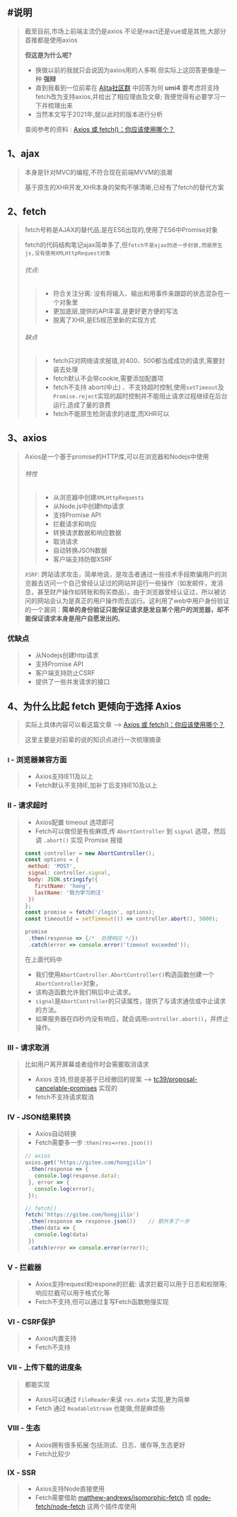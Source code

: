 ## #说明

>截至目前,市场上前端主流仍是axios 不论是react还是vue或是其他,大部分首推都是使用axios
>
>**但这是为什么呢?**
>
>* 换做以前的我就只会说因为axios用的人多啊.但实际上这回答更像是一种 **强辩**
>* 直到我看到一位前辈在 [Alita社区群](https://github.com/alitajs/alita) 中回答为何 **umi4** 要考虑将支持fetch改为支持axios,并给出了相应理由及文章; 我便觉得有必要学习一下并梳理出来
>* 当然本文写于2021年,就以此时的版本进行分析
>
>查阅参考的资料 : [Axios 或 fetch()：你应该使用哪个？](https://blog.logrocket.com/axios-or-fetch-api/)



## 1、ajax

>本身是针对MVC的编程,不符合现在前端MVVM的浪潮
>
>基于原生的XHR开发,XHR本身的架构不够清晰,已经有了fetch的替代方案

## 2、fetch

>fetch号称是AJAX的替代品,是在ES6出现的,使用了ES6中Promise对象
>
>fetch的代码结构笔记ajax简单多了,但`fetch不是ajax的进一步封装,而是原生js,没有使用XMLHttpRequest对象`
>
>###### 优点:
>
>>* 符合关注分离: 没有将输入、输出和用事件来跟踪的状态混杂在一个对象里
>>* 更加底层,提供的API丰富,是更好更方便的写法
>>* 脱离了XHR,是ES规范里新的实现方式
>
>###### 缺点
>
>>* fetch只对网络请求报错,对400、500都当成成功的请求,需要封装去处理
>>* fetch默认不会带cookie,需要添加配置项
>>* fetch不支持 abort(中止) 、不支持超时控制,使用`setTimeout`及`Promise.reject`实现的超时控制并不能阻止请求过程继续在后台运行,造成了量的浪费
>>* fetch不能原生检测请求的进度,而XHR可以

## 3、axios

>Axios是一个基于promise的HTTP库,可以在浏览器和Nodejs中使用
>
>###### 特性
>
>>* 从浏览器中创建`XMLHttpRequests`
>>* 从Node.js中创建http请求
>>* 支持Promise API
>>* 拦截请求和响应
>>* 转换请求数据和响应数据
>>* 取消请求
>>* 自动转换JSON数据
>>* 客户端支持防御XSRF
>
>`XSRF`: 跨站请求攻击，简单地说，是攻击者通过一些技术手段欺骗用户的浏览器去访问一个自己曾经认证过的网站并运行一些操作（如发邮件，发消息，甚至财产操作如转账和购买商品）。由于浏览器曾经认证过，所以被访问的网站会认为是真正的用户操作而去运行。这利用了web中用户身份验证的一个漏洞：**简单的身份验证只能保证请求是发自某个用户的浏览器，却不能保证请求本身是用户自愿发出的**。

### 优缺点

>* 从Nodejs创建http请求
>* 支持Promise API
>* 客户端支持防止CSRF
>* 提供了一些并发请求的接口



## 4、为什么比起 fetch 更倾向于选择 Axios

>实际上具体内容可以看这篇文章  -->  [Axios 或 fetch()：你应该使用哪个？](https://blog.logrocket.com/axios-or-fetch-api/)
>
>这里主要是对前辈的说的知识点进行一次梳理摘录

### `Ⅰ` - 浏览器兼容方面

> * Axios支持IE11及以上
> * Fetch默认不支持IE,加补丁后支持IE10及以上 

### Ⅱ - 请求超时

>* Axios配置 timeout 选项即可
>* Fetch可以做但是有些麻烦,传 `AbortController` 到 `signal` 选项，然后调 `.abort()` 实现 Promise 报错
>
>```js
>const controller = new AbortController();
>const options = {
>  method: 'POST',
>  signal: controller.signal,
>  body: JSON.stringify({
>    firstName: 'hong',
>    lastName: '努力学习的汪'
>  })
>};  
>const promise = fetch('/login', options);
>const timeoutId = setTimeout(() => controller.abort(), 5000);
>
>promise
>  .then(response => {/*  处理响应 */})
>  .catch(error => console.error('timeout exceeded'));
>```
>
>在上面代码中
>
>* 我们使用`AbortController.AbortController()`构造函数创建一个`AbortController`对象，
>* 该构造函数允许我们稍后中止请求。 
>* `signal`是`AbortController`的只读属性，提供了与请求通信或中止请求的方法。
>*  如果服务器在四秒内没有响应，就会调用`controller.abort()`，并终止操作。  

### Ⅲ - 请求取消

>比如用户离开屏幕或者组件时会需要取消请求
>
>* Axios 支持,但是是基于已经撤回的提案 --> [tc39/proposal-cancelable-promises](https://github.com/tc39/proposal-cancelable-promises) 实现的
>* fetch不支持请求取消

### Ⅳ - JSON结果转换

>* Axios自动转换
>* Fetch需要多一步 :`then(res=>res.json())`
>
>```js
>// axios
>axios.get('https://gitee.com/hongjilin')
>  .then(response => {
>    console.log(response.data);
>  }, error => {
>    console.log(error);
>  });
>
>// fetch()
>fetch('https://gitee.com/hongjilin')
>  .then(response => response.json())    // 额外多了一步
>  .then(data => {
>    console.log(data) 
>  })
>  .catch(error => console.error(error));
>```

### Ⅴ - 拦截器

>* Axios支持request和respone的拦截: 请求拦截可以用于日志和权限等; 响应拦截可以用于格式化等
>* Fetch不支持,但可以通过复写Fetch函数勉强实现

### Ⅵ - CSRF保护

>* Axios内置支持
>* Fetch不支持

### Ⅶ - 上传下载的进度条

>都能实现
>
>* Axios可以通过 `FileReader`来读 `res.data` 实现,更为简单
>* Fetch 通过 `ReadableStream` 也能做,但是麻烦些

### Ⅷ - 生态

>* Axios拥有很多拓展:包括测试、日志、缓存等,生态更好
>* Fetch比较少

### Ⅸ - SSR

>* Axios支持Node直接使用
>* Fetch需要借助 [matthew-andrews/isomorphic-fetch](https://github.com/matthew-andrews/isomorphic-fetch) 或 [node-fetch/node-fetch](https://github.com/node-fetch/node-fetch) 这两个插件库使用